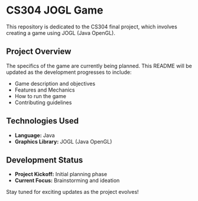 # CS304 JOGL Game

This repository is dedicated to the CS304 final project, which involves creating a game using JOGL (Java OpenGL). 

## Project Overview

The specifics of the game are currently being planned. This README will be updated as the development progresses to include:

- Game description and objectives
- Features and Mechanics
- How to run the game
- Contributing guidelines

## Technologies Used

- **Language:** Java
- **Graphics Library:** JOGL (Java OpenGL)

## Development Status

- **Project Kickoff:** Initial planning phase
- **Current Focus:** Brainstorming and ideation

Stay tuned for exciting updates as the project evolves!
